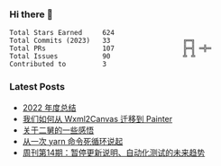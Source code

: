 ### Hi there 👋

<!--START_SECTION:stats-->

```text
Total Stars Earned     624                
Total Commits (2023)   33                  ╔═╗    
Total PRs              107                 ╠═╣ ═╬═
Total Issues           90                  ╩ ╩    
Contributed to         3                  
```

<!--END_SECTION:stats-->

### Latest Posts

<!-- BLOG-POST-LIST:START -->
- [2022 年度总结](https://4ark.me/post/2022-summary.html)
- [我们如何从 Wxml2Canvas 迁移到 Painter](https://4ark.me/post/how-to-migrate-wxml2canvas-to-painter.html)
- [关于二舅的一些感悟](https://4ark.me/post/live-sentiment.html)
- [从一次 yarn 命令死循环说起](https://4ark.me/post/yarn-cwd-issue.html)
- [周刊第14期：暂停更新说明、自动化测试的未来趋势](https://4ark.me/post/weekly-14.html)
<!-- BLOG-POST-LIST:END -->
